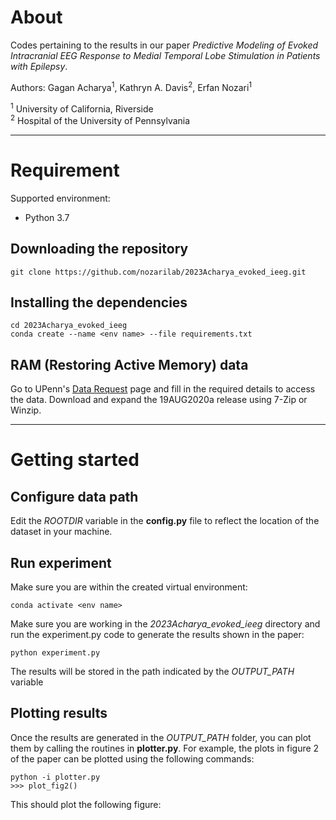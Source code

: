 # About
Codes pertaining to the results in our paper *Predictive Modeling of Evoked Intracranial EEG Response to Medial Temporal Lobe Stimulation in Patients with Epilepsy*.

Authors: Gagan Acharya<sup>1</sup>, Kathryn A. Davis<sup>2</sup>, Erfan Nozari<sup>1</sup> 

<sup>1</sup> University of California, Riverside \
<sup>2</sup> Hospital of the University of Pennsylvania

---
# Requirement
Supported environment:
- Python 3.7
## Downloading the repository
    git clone https://github.com/nozarilab/2023Acharya_evoked_ieeg.git
## Installing the dependencies
    cd 2023Acharya_evoked_ieeg
    conda create --name <env name> --file requirements.txt
## RAM (Restoring Active Memory) data

Go to UPenn's [Data Request](https://memory.psych.upenn.edu/Data_Request) page and fill in the required details to access the data.
Download and expand the 19AUG2020a release using 7-Zip or Winzip. 

---
# Getting started
## Configure data path
Edit the *ROOTDIR* variable in the **config.py** file to reflect the location of the dataset in your machine. 

## Run experiment
Make sure you are within the created virtual environment:

    conda activate <env name>

Make sure you are working in the *2023Acharya_evoked_ieeg* directory and run the experiment.py code to generate the results shown in the paper: 

    python experiment.py

The results will be stored in the path indicated by the *OUTPUT_PATH* variable

## Plotting results
Once the results are generated in the *OUTPUT_PATH* folder, you can plot them by calling the routines in **plotter.py**. For example, the plots in figure 2 of the paper can be plotted using the following commands:

    python -i plotter.py
    >>> plot_fig2()

This should plot the following figure:



    



